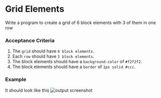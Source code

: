 # Grid Elements

Write a program to create a grid of 6 block elements with 3 of them in one row

### Acceptance Criteria

1. The `grid` should have `6 block elements`.
2. Each `row` should have `3 block elements`.
3. The block elements should have a `background-color` of `#f2f2f2`.
4. The block elements should have a `border` of `1px solid #ccc`.

### Example

It should look like this
![output screenshot](https://storage.googleapis.com/acciojob-open-file-collections/46691752-5fb1-4ab4-9852-5e97f141d399Screenshot%202023-03-26%20at%207.22.05%20PM.png)
